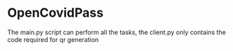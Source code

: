 # OpenCovidPass

The main.py script can perform all the tasks, the client.py only contains the code required for qr generation
